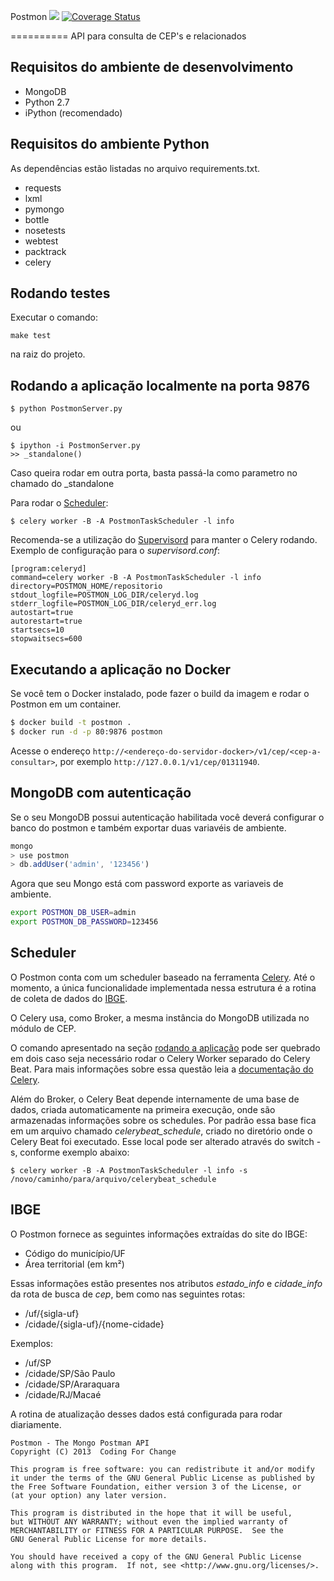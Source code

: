 Postmon [<img src="https://api.travis-ci.org/PostmonAPI/postmon.svg?branch=master" />](http://travis-ci.org/PostmonAPI/postmon) [![Coverage Status](https://coveralls.io/repos/github/PostmonAPI/postmon/badge.svg?branch=master)](https://coveralls.io/github/PostmonAPI/postmon?branch=master)

==========
API para consulta de CEP's e relacionados

Requisitos do ambiente de desenvolvimento
---------------------------------------------
* MongoDB
* Python 2.7
* iPython (recomendado)

Requisitos do ambiente Python
-----------------------

As dependências estão listadas no arquivo requirements.txt.

* requests
* lxml
* pymongo
* bottle
* nosetests
* webtest
* packtrack
* celery

Rodando testes
----------------
Executar o comando:

	make test

na raiz do projeto.

Rodando a aplicação localmente na porta 9876
--------------------------------

	$ python PostmonServer.py

ou

	$ ipython -i PostmonServer.py
	>> _standalone()

Caso queira rodar em outra porta, basta passá-la como parametro no chamado do _standalone

Para rodar o [Scheduler](#scheduler):

	$ celery worker -B -A PostmonTaskScheduler -l info

Recomenda-se a utilização do [Supervisord](http://supervisord.org/) para manter o Celery rodando. Exemplo de configuração para o _supervisord.conf_:

	[program:celeryd]
	command=celery worker -B -A PostmonTaskScheduler -l info 
	directory=POSTMON_HOME/repositorio
	stdout_logfile=POSTMON_LOG_DIR/celeryd.log
	stderr_logfile=POSTMON_LOG_DIR/celeryd_err.log
	autostart=true
	autorestart=true
	startsecs=10
	stopwaitsecs=600

Executando a aplicação no Docker
------------------------

Se você tem o Docker instalado, pode fazer o build da imagem e rodar o Postmon em um container.

```bash
$ docker build -t postmon .
$ docker run -d -p 80:9876 postmon
```

Acesse o endereço `http://<endereço-do-servidor-docker>/v1/cep/<cep-a-consultar>`, por exemplo `http://127.0.0.1/v1/cep/01311940`.


MongoDB com autenticação
------------------------

Se o seu MongoDB possui autenticação habilitada você deverá configurar o banco do postmon
e também exportar duas variavéis de ambiente.

```javascript
mongo
> use postmon
> db.addUser('admin', '123456')
```

Agora que seu Mongo está com password exporte as variaveis de ambiente.

```bash
export POSTMON_DB_USER=admin
export POSTMON_DB_PASSWORD=123456
```

Scheduler
---------

O Postmon conta com um scheduler baseado na ferramenta [Celery](http://www.celeryproject.org/). Até o momento, a única funcionalidade implementada nessa estrutura é a rotina de coleta de dados do [IBGE](#ibge).

O Celery usa, como Broker, a mesma instância do MongoDB utilizada no módulo de CEP.

O comando apresentado na seção [rodando a aplicação](#rodando-a-aplicação-localmente-na-porta-9876) pode ser quebrado em dois caso seja necessário rodar o Celery Worker separado do Celery Beat. Para mais informações sobre essa questão leia a [documentação do Celery](http://docs.celeryproject.org/en/latest/).

Além do Broker, o Celery Beat depende internamente de uma base de dados, criada automaticamente na primeira execução, onde são armazenadas informações sobre os schedules. Por padrão essa base fica em um arquivo chamado _celerybeat_schedule_, criado no diretório onde o Celery Beat foi executado. Esse local pode ser alterado através do switch -s, conforme exemplo abaixo:

	$ celery worker -B -A PostmonTaskScheduler -l info -s /novo/caminho/para/arquivo/celerybeat_schedule

IBGE
-------------

O Postmon fornece as seguintes informações extraídas do site do IBGE:

* Código do município/UF
* Área territorial (em km²)

Essas informações estão presentes nos atributos *estado_info* e *cidade_info* da rota de busca de _cep_, bem como nas seguintes rotas:

* /uf/{sigla-uf}
* /cidade/{sigla-uf}/{nome-cidade}

Exemplos:

* /uf/SP
* /cidade/SP/São Paulo
* /cidade/SP/Araraquara
* /cidade/RJ/Macaé

A rotina de atualização desses dados está configurada para rodar diariamente.

    Postmon - The Mongo Postman API
    Copyright (C) 2013  Coding For Change

    This program is free software: you can redistribute it and/or modify
    it under the terms of the GNU General Public License as published by
    the Free Software Foundation, either version 3 of the License, or
    (at your option) any later version.

    This program is distributed in the hope that it will be useful,
    but WITHOUT ANY WARRANTY; without even the implied warranty of
    MERCHANTABILITY or FITNESS FOR A PARTICULAR PURPOSE.  See the
    GNU General Public License for more details.

    You should have received a copy of the GNU General Public License
    along with this program.  If not, see <http://www.gnu.org/licenses/>.
